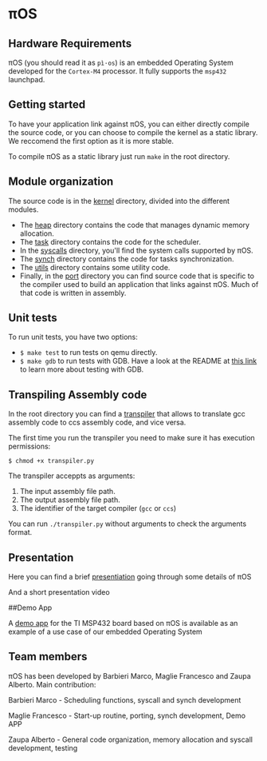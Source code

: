 # πOS

## Hardware Requirements

πOS (you should read it as `pì·os`) is an embedded Operating System developed for the `Cortex-M4` processor. It fully supports the `msp432` launchpad.

## Getting started

To have your application link against πOS, you can either directly compile the source code, or you can choose to compile the kernel as a static library. We reccomend the first option as it is more stable.

To compile πOS as a static library just run `make` in the root directory.

## Module organization

The source code is in the [kernel](kernel) directory, divided into the different modules.
* The [heap](kernel/heap) directory contains the code that manages dynamic memory allocation.
* The [task](kernel/task) directory contains the code for the scheduler.
* In the [syscalls](kernel/syscalls) directory, you'll find the system calls supported by πOS.
* The [synch](kernel/synch) directory contains the code for tasks synchronization.
* The [utils](kernel/utils) directory contains some utility code.
* Finally, in the [port](kernel/port) directory you can find source code that is
specific to the compiler used to build an application that links against πOS. Much of that code is written in assembly.

## Unit tests

To run unit tests, you have two options:
* ```$ make test``` to run tests on qemu directly.
* ```$ make gdb``` to run tests with GDB. 
Have a look at the README at
[this link](https://github.com/PiOS-kernel/testing) to learn more about testing with GDB.


## Transpiling Assembly code

In the root directory you can find a [transpiler](transpiler.py) that allows to translate gcc assembly code to ccs assembly code, and vice versa. 

The first time you run the transpiler you need to make sure it has execution permissions:

```
$ chmod +x transpiler.py
```

The transpiler acceppts as arguments:
1. The input assembly file path.
2. The output assembly file path.
3. The identifier of the target compiler (`gcc` or `ccs`)

You can run `./transpiler.py` without arguments to check the arguments format.

## Presentation

Here you can find a brief [presentiation](https://docs.google.com/presentation/d/1UwrHFOR5TECv7jCFEYzsqXVi26k9xcZ9c9n7NmlnuEQ/edit#slide=id.gc6f9e470d_0_0) going through some details of πOS 

And a short presentation video 

##Demo App

A [demo app](https://github.com/PiOS-kernel/demo-app-msp432) for the TI MSP432 board based on πOS is available as an example of a use case of our embedded Operating System

## Team members

πOS has been developed by Barbieri Marco, Maglie Francesco and Zaupa Alberto. Main contribution:

Barbieri Marco - Scheduling functions, syscall and synch development 

Maglie Francesco -  Start-up routine, porting, synch development, Demo APP

Zaupa Alberto - General code organization, memory allocation and syscall development, testing
